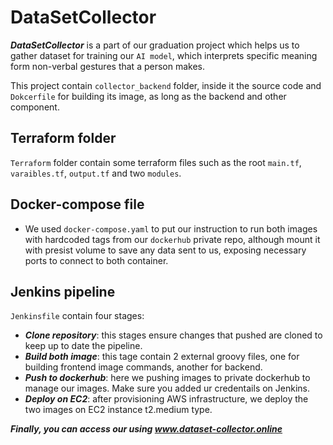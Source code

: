 # DataSetCollector
 
 ___DataSetCollector___ is a part of our graduation project which helps us to gather dataset for training our `AI model`, which interprets specific meaning form non-verbal gestures that a person makes. 

This project contain `collector_backend` folder, inside it the source code and `Dokcerfile` for building its image, as long as the backend and other component.

Terraform folder
-----------------
`Terraform` folder contain some terraform files such as the root `main.tf`, `varaibles.tf`, `output.tf` and two `modules`.


Docker-compose file
--------------------
- We used `docker-compose.yaml` to put our instruction to run both images with hardcoded tags from our `dockerhub` private repo, although mount it with presist volume to save any data sent to us, exposing necessary ports to connect to both container.

Jenkins pipeline
----------------
`Jenkinsfile` contain four stages:
- ___Clone repository___: this stages ensure changes that pushed are cloned to keep up to date the pipeline.
- ___Build both image___: this tage contain 2 external groovy files, one for building frontend image commands, another for backend.
- ___Push to dockerhub___: here we pushing images to private dockerhub to manage our images. Make sure you added ur credentails on Jenkins. 
- ___Deploy on EC2___: after provisioning AWS infrastructure, we deploy the two images on EC2 instance t2.medium type.

___Finally, you can access our using www.dataset-collector.online___ 


